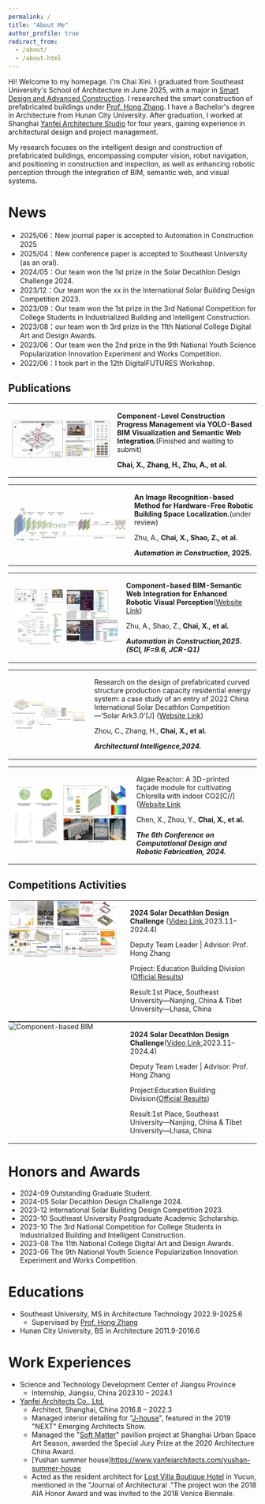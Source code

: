 ```yaml
---
permalink: /
title: "About Me"
author_profile: true
redirect_from: 
  - /about/
  - /about.html
---
```


Hi! Welcome to my homepage. I'm Chai Xini. I graduated from Southeast University's School of Architecture in June 2025, with a major in [Smart Design and Advanced Construction](https://arch.seu.edu.cn/2022/0602/c9118a410612/page.htm). I researched the smart construction of prefabricated buildings under [Prof. Hong Zhang](https://arch.seu.edu.cn/zh/main.psp). I have a Bachelor's degree in Architecture from Hunan City University. After graduation, I worked at Shanghai [Yanfei Architecture Studio](https://www.yanfeiarchitects.com/) for four years, gaining experience in architectural design and project management.

My research focuses on the intelligent design and construction of prefabricated buildings, encompassing computer vision, robot navigation, and positioning in construction and inspection, as well as enhancing robotic perception through the integration of BIM, semantic web, and visual systems.



News
======
* 2025/06：New journal paper is accepted to Automation in Construction 2025
* 2025/04：New conference paper is accepted to Southeast University (as an oral).
* 2024/05：Our team won the 1st prize in the Solar Decathlon Design Challenge 2024.
* 2023/12：Our team won the xx in the International Solar Building Design Competition 2023.
* 2023/09：Our team won the 1st prize in the 3rd National Competition for College Students in Industrialized Building and Intelligent Construction.
* 2023/08：our team won th 3rd prize in the 11th National College Digital Art and Design Awards.
* 2023/06：Our team won the 2nd prize in the 9th National Youth Science Popularization Innovation Experiment and Works Competition.
* 2022/06：I took part in the 12th DigitalFUTURES Workshop.


Publications
------
<table class="about-entry">
  <tr>
    <td class="left">
      <img src="/images/2025_Construction management.jpg" alt="Construction Management" style="width:100%; height:auto; border-radius:8px;">
    </td>
    <td>
      <p><strong>Component-Level Construction Progress Management via YOLO-Based BIM Visualization and Semantic Web Integration.</strong>(Finished and waiting to submit)</p>
      <p><strong>Chai, X.,<strong> Zhang, H., Zhu, A., et al.</p>
    </td>
  </tr>
</table>
        
<!-- 与上一表格之间留一空行 -->
<table class="about-entry">
  <tr>
    <td class="left">
      <img src="/images/2025_Recognition location.jpg" alt="Recognition Location" style="width:100%; height:auto; border-radius:8px;">
    </td>
    <td>
      <p><strong>An Image Recognition-based Method for Hardware-Free Robotic Building Space Localization.</strong>(under review)</p>
      <p>Zhu, A.,  <strong>Chai, X.,  <strong> Shao, Z., et al.</p>
      <p><em>Automation in Construction</em>, 2025.</p>
    </td>
  </tr>
</table>
    
<!-- 与上一表格之间留一空行 -->
<table class="about-entry">
  <tr>
    <td class="left">
      <img src="/images/2025_Component-based.jpg" alt="Component-base BIM" style="width:100%; height:auto; border-radius:8px;">
    </td>
    <td>
      <p><strong>Component-based BIM-Semantic Web Integration for Enhanced Robotic Visual Perception</strong>(<a href="https://doi.org/10.1016/j.autcon.2025.106270" target="_blank">Website Link</a>)</p>
      <p>Zhu, A., Shao, Z., <strong> Chai, X.,<strong> et al. </p>
      <p><em>Automation in Construction<em>,2025. (SCI, IF=9.6, JCR-Q1)</p>
    </td>
  </tr>
</table>

<!-- 与上一表格之间留一空行 -->
<table class="about-entry">
  <tr>
    <td class="left">
      <img src="/images/2024_SA3.0.jpg" alt="SA3.0 energy" style="width:100%; height:auto; border-radius:8px;">
    </td>
    <td>
      <p>Research on the design of prefabricated curved structure production capacity residential energy system: a case study of an entry of 2022 China International Solar Decathlon Competition—‘Solar Ark3.0’[J]</strong> (<a href="https://doi.org/10.1016/j.autcon.2025.106270" target="_blank">Website Link</a>)</p>
      <p>Zhou, C., Zhang, H., <strong>Chai, X., <strong> et al.</p>
      <p><em>Architectural Intelligence<em>,2024.</p>
    </td>
  </tr>
</table>

<!-- 与上一表格之间留一空行 -->
<table class="about-entry">
  <tr>
    <td class="left">
      <img src="/images/2024_Algae_Reactor.jpg" alt="Alage Reactor" style="width:100%; height:auto; border-radius:8px;">
    </td>
    <td>
      <p>Algae Reactor: A 3D-printed façade module for cultivating Chlorella with indoor CO2[C//]</strong> (<a href="https://link.springer.com/chapter/10.1007/978-981-96-3433-0_14" target="_blank">Website Link</a></p>
      <p>Chen, X., Zhou, Y., <strong>Chai, X.,<strong> et al.</p>
      <p><em>The 6th Conference on Computational Design and Robotic Fabrication<em>, 2024.</p>
    </td>
  </tr>
</table>


Competitions Activities
------

<table style="border:none; border-collapse:collapse; width:100%; margin:0; padding:0;">
  <tr style="border:none;">
    <!-- 左侧图片 -->
    <td style="width:220px; border:none; vertical-align:top; padding:0 20px 0 0;">
      <img src="/images/2024_Solar_Decathlon.jpg" alt="Component-based BIM" style="width:100%; height:auto; border-radius:8px;">
    </td>
    <!-- 右侧文字 -->
    <td style="border:none; vertical-align:top;">
      <p>
        <strong>2024 Solar Decathlon Design Challenge</strong>
        (<a href="https://www.youtube.com/watch?v=v8HBQzMONmI" target="_blank">Video Link</a>,2023.11–2024.4)
      </p>
      <p>Deputy Team Leader | Advisor: Prof. Hong Zhang</p>
      <p>
        Project: Education Building Division
        (<a href="https://www.solardecathlon.gov/past/design/2024/results" target="_blank">Official Results</a>)
      </p>
      <p>Result:1st Place, Southeast University—Nanjing, China & Tibet University—Lhasa, China
      </p>
    </td>
  </tr>
</table>



<table style="border:none; border-collapse:collapse; width:100%; margin:0; padding:0;">
  <tr style="border:none;">
    <!-- 左侧图片 -->
    <td style="width:220px; border:none; vertical-align:top; padding:0 20px 0 0;">
      <img src="/images/2024_.jpg" alt="Component-based BIM" style="width:100%; height:auto; border-radius:8px;">
    </td>
    <!-- 右侧文字 -->
    <td style="border:none; vertical-align:top;">
      <p><strong>2024 Solar Decathlon Design Challenge</strong>(<a href="https://www.youtube.com/watch?v=v8HBQzMONmI" target="_blank">Video Link</a>,2023.11–2024.4)</p>
      <p>Deputy Team Leader | Advisor: Prof. Hong Zhang</p>
      <p>Project:Education Building Division(<a href="https://www.solardecathlon.gov/past/design/2024/results" target="_blank">Official Results</a>)</p>
      <p>Result:1st Place, Southeast University—Nanjing, China & Tibet University—Lhasa, China</p>
    </td>
  </tr>
</table>




Honors and Awards
======
* 2024-09 Outstanding Graduate Student.
* 2024-05 Solar Decathlon Design Challenge 2024.
* 2023-12 International Solar Building Design Competition 2023.
* 2023-10 Southeast University Postgraduate Academic Scholarship.
* 2023-10 The 3rd National Competition for College Students in Industrialized Building and Intelligent Construction.
* 2023-08 The 11th National College Digital Art and Design Awards.
* 2023-06 The 9th National Youth Science Popularization Innovation Experiment and Works Competition.

Educations
======
* Southeast University, MS in Architecture Technology 2022.9-2025.6
  * Supervised by [Prof. Hong Zhang](https://arch.seu.edu.cn/zh/main.psp)
* Hunan City University, BS in Architecture 2011.9-2016.6


Work Experiences
======
* Science and Technology Development Center of Jiangsu Province
  * Internship, Jiangsu, China 2023.10 – 2024.1
* [Yanfei Architects Co., Ltd.](https://www.yanfeiarchitects.com/)
  * Architect, Shanghai, China 2016.8 – 2022.3
  * Managed interior detailing for "[J-house](https://www.yanfeiarchitects.com/j-house)", featured in the 2019 "NEXT" Emerging Architects Show. 
  * Managed the "[Soft Matter](https://www.yanfeiarchitects.com/soft-matter)" pavilion project at Shanghai Urban Space Art Season, awarded the Special Jury Prize at the 2020 Architecture China Award.
  * [Yushan summer house]https://www.yanfeiarchitects.com/yushan-summer-house
  * Acted as the resident architect for [Lost Villa Boutique Hotel](https://www.yanfeiarchitects.com/lostvillayucun) in Yucun, mentioned in the "Journal of Architectural ."The project won the 2018 AIA Honor Award and was invited to the 2018 Venice Biennale.


